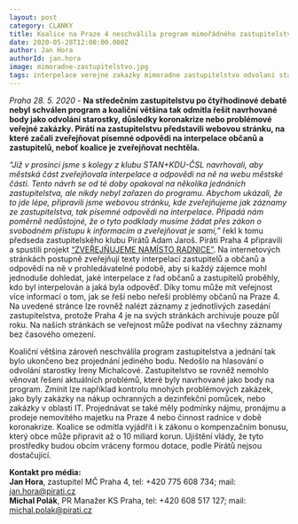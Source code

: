 ```yaml
---
layout: post
category: CLANKY
title: Koalice na Praze 4 neschválila program mimořádného zastupitelstva, o odvolání starostky se nehlasovalo. Piráti místo radnice zveřejňují interpelace
date: 2020-05-28T12:00:00.000Z
author: Jan Hora
authorId: jan.hora
image: mimoradne-zastupitelstvo.jpg
tags: interpelace verejne zakazky mimoradne zastupitelstvo odvolani starostky radnice
---
```


*Praha 28. 5. 2020* - **Na středečním zastupitelstvu po čtyřhodinové debatě nebyl schválen program a koaliční většina tak odmítla řešit navrhované body jako odvolání starostky, důsledky koronakrize nebo problémové veřejné zakázky. Piráti na zastupitelstvu představili webovou stránku, na které začali zveřejňovat písemné odpovědi na interpelace občanů a zastupitelů, neboť koalice je zveřejňovat nechtěla.**

*“Již v prosinci jsme s kolegy z klubu STAN+KDU-ČSL navrhovali, aby městská část zveřejňovala interpelace a odpovědi na ně na webu městské části. Tento návrh se od té doby opakoval na několika jednáních zastupitelstva, ale nikdy nebyl zařazen do programu. Abychom ukázali, že to jde lépe, připravili jsme webovou stránku, kde zveřejňujeme jak záznamy ze zastupitelstva, tak písemné odpovědi na interpelace. Připadá nám poměrně nedůstojné, že o tyto podklady musíme žádat přes zákon o svobodném přístupu k informacím a zveřejňovat je sami,”* řekl k tomu předseda zastupitelského klubu Pirátů Adam Jaroš.
Piráti Praha 4 připravili a spustili projekt [“ZVEŘEJŇUJEME NAMÍSTO RADNICE”](https://praha4.pirati.cz/interpelace/). Na internetových stránkách postupně zveřejňují texty interpelací zastupitelů a občanů a odpovědí na ně v prohledávatelné podobě, aby si každý zájemce mohl jednoduše dohledat, jaké interpelace z řad občanů a zastupitelů proběhly, kdo byl interpelován a jaká byla odpověď. Díky tomu může mít veřejnost více informací o tom, jak se řeší nebo neřeší problémy občanů na Praze 4. Na uvedené stránce lze rovněž nalézt záznamy z jednotlivých zasedání zastupitelstva, protože Praha 4 je na svých stránkách archivuje pouze půl roku. Na našich stránkách se veřejnost může podívat na všechny záznamy bez časového omezení.

Koaliční většina zároveň neschválila program zastupitelstva a jednání tak bylo ukončeno bez projednání jediného bodu. Nedošlo na hlasování o odvolání starostky Ireny Michalcové. Zastupitelstvo se rovněž nemohlo věnovat řešení aktuálních problémů, které byly navrhované jako body na program. Zmínit lze například kontrolu mnohých problémových zakázek, jako byly zakázky na nákup ochranných a dezinfekční pomůcek, nebo zakázky v oblasti IT.  Projednávat se také měly podmínky nájmu, pronájmu a prodeje nemovitého majetku na Praze 4 nebo činnost radnice v době koronakrize. Koalice se odmítla vyjádřit i k zákonu o kompenzačním bonusu, který obce může připravit až o 10 miliard korun. Ujištění vlády, že tyto prostředky budou obcím vráceny formou dotace, podle Pirátů nejsou dostačující.

**Kontakt pro média:**<br>
**Jan Hora**, zastupitel MČ Praha 4, tel: +420 775 608 734; mail: jan.hora@pirati.cz<br>
**Michal Polák**, PR Manažer KS Praha, tel: +420 608 517 127; mail: michal.polak@pirati.cz
